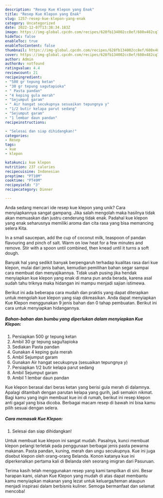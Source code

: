 ```yaml
---
description: "Resep Kue Klepon yang Enak"
title: "Resep Kue Klepon yang Enak"
slug: 1257-resep-kue-klepon-yang-enak
category: Uncategorized
date: 2022-12-07T13:38:34.183Z
image: https://img-global.cpcdn.com/recipes/628fb134002cc8ef/680x482cq70/kue-klepon-foto-resep-utama.jpg
hideToc: false
enableToc: true
enableTocContent: false
thumbnail: https://img-global.cpcdn.com/recipes/628fb134002cc8ef/680x482cq70/kue-klepon-foto-resep-utama.jpg
cover: https://img-global.cpcdn.com/recipes/628fb134002cc8ef/680x482cq70/kue-klepon-foto-resep-utama.jpg
author: Admin
authorAv: notfound
ratingvalue: 4.4
reviewcount: 21
recipeingredient:
- "500 gr tepung ketan"
- "30 gr tepung sagutapioka"
- " Pasta pandan"
- "4 keping gula merah"
- "Sejumput garam"
- " Air hangat secukupnya sesuaikan tepungnya y"
- "1/2 butir kelapa parut sedang"
- "Sejumput garam"
- "1 lembar daun pandan"
recipeinstructions:

- "Selesai dan siap dihidangkan!"
categories:
- Resep
tags:
- kue
- klepon

katakunci: kue klepon 
nutrition: 237 calories
recipecuisine: Indonesian
preptime: "PT10M"
cooktime: "PT49M"
recipeyield: "3"
recipecategory: Dinner

---
```





Anda sedang mencari ide resep kue klepon yang unik? Cara menyiapkannya sangat gampang. Jika salah mengolah maka hasilnya tidak akan memuaskan dan justru cenderung tidak enak. Padahal kue klepon yang enak seharusnya memiliki aroma dan cita rasa yang bisa memancing selera Kita.





In a small saucepan, add the cup of coconut milk, teaspoon of pandan flavouring and pinch of salt. Warm on low heat for a few minutes and remove. Stir with a spoon until combined, then knead until it turns a soft dough.

Banyak hal yang sedikit banyak berpengaruh terhadap kualitas rasa dari kue klepon, mulai dari jenis bahan, kemudian pemilihan bahan segar sampai cara membuat dan menyajikannya. Tidak usah pusing jika hendak menyiapkan kue klepon yang enak di mana pun anda berada, karena asal sudah tahu triknya maka hidangan ini mampu menjadi sajian istimewa.






Berikut ini ada beberapa cara mudah dan praktis yang dapat diterapkan untuk mengolah kue klepon yang siap dikreasikan. Anda dapat menyiapkan Kue Klepon menggunakan 9 jenis bahan dan 0 tahap pembuatan. Berikut ini cara untuk menyiapkan hidangannya.

<!--inarticleads1-->

##### Bahan-bahan dan bumbu yang diperlukan dalam menyiapkan Kue Klepon:

1. Persiapkan 500 gr tepung ketan
1. Ambil 30 gr tepung sagu/tapioka
1. Sediakan  Pasta pandan
1. Gunakan 4 keping gula merah
1. Ambil Sejumput garam
1. Gunakan  Air hangat secukupnya (sesuaikan tepungnya y)
1. Persiapkan 1/2 butir kelapa parut sedang
1. Ambil Sejumput garam
1. Ambil 1 lembar daun pandan


Kue klepon berasal dari beras ketan yang berisi gula merah di dalamnya. Apalagi ditambah dengan parutan kelapa yang gurih, jadi semakin nikmat. Bagi kamu yang ingin membuat kue ini di rumah, berikut ini resep klepon anti gagal yang bisa dicoba. Berbagai macam resep di bawah ini bisa kamu pilih sesuai dengan selera. 

<!--inarticleads2-->

##### Cara memasak Kue Klepon:


1. Selesai dan siap dihidangkan!

Untuk membuat kue klepon ini sangat mudah. Pasalnya, kunci membuat klepon pelangi terletak pada penggunaan berbagai jenis pasta pewarna makanan. Pasta pandan, kuning, merah dan ungu secukupnya. Kue ini juga disebut klepon oleh orang-orang Belanda. Konon katanya kue ini diperkenalkan pertama kali di Belanda oleh seorang imigran dari Pasuruan. 

Terima kasih telah menggunakan resep yang kami tampilkan di sini. Besar harapan kami, olahan Kue Klepon yang mudah di atas dapat membantu kamu menyiapkan makanan yang lezat untuk keluarga/teman ataupun menjadi inspirasi dalam berbisnis kuliner. Semoga bermanfaat dan selamat mencoba!
